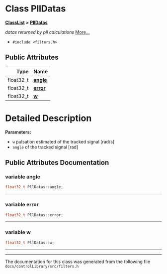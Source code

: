 

# Class PllDatas



[**ClassList**](annotated.md) **>** [**PllDatas**](structPllDatas.md)



_datas returned by pll calculations_ [More...](#detailed-description)

* `#include <filters.h>`





















## Public Attributes

| Type | Name |
| ---: | :--- |
|  float32\_t | [**angle**](#variable-angle)  <br> |
|  float32\_t | [**error**](#variable-error)  <br> |
|  float32\_t | [**w**](#variable-w)  <br> |












































# Detailed Description




**Parameters:**


* `w` pulsation estimated of the tracked signal [rad/s]
* `angle` of the tracked signal [rad] 




    
## Public Attributes Documentation




### variable angle 

```C++
float32_t PllDatas::angle;
```




<hr>



### variable error 

```C++
float32_t PllDatas::error;
```




<hr>



### variable w 

```C++
float32_t PllDatas::w;
```




<hr>

------------------------------
The documentation for this class was generated from the following file `docs/controlLibrary/src/filters.h`

